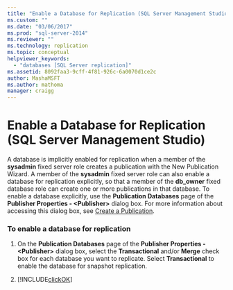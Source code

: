 ```yaml
---
title: "Enable a Database for Replication (SQL Server Management Studio) | Microsoft Docs"
ms.custom: ""
ms.date: "03/06/2017"
ms.prod: "sql-server-2014"
ms.reviewer: ""
ms.technology: replication
ms.topic: conceptual
helpviewer_keywords: 
  - "databases [SQL Server replication]"
ms.assetid: 8092faa3-9cff-4f81-926c-6a0070d1ce2c
author: MashaMSFT
ms.author: mathoma
manager: craigg
---
```

# Enable a Database for Replication (SQL Server Management Studio)
  A database is implicitly enabled for replication when a member of the **sysadmin** fixed server role creates a publication with the New Publication Wizard. A member of the **sysadmin** fixed server role can also enable a database for replication explicitly, so that a member of the **db_owner** fixed database role can create one or more publications in that database. To enable a database explicitly, use the **Publication Databases** page of the **Publisher Properties - \<Publisher>** dialog box. For more information about accessing this dialog box, see [Create a Publication](publish/create-a-publication.md).  
  
### To enable a database for replication  
  
1.  On the **Publication Databases** page of the **Publisher Properties - \<Publisher>** dialog box, select the **Transactional** and/or **Merge** check box for each database you want to replicate. Select **Transactional** to enable the database for snapshot replication.  
  
2.  [!INCLUDE[clickOK](../../includes/clickok-md.md)]  
  
  
